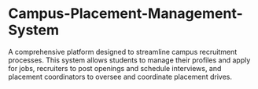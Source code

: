 # Campus-Placement-Management-System
A comprehensive platform designed to streamline campus recruitment processes. This system allows students to manage their profiles and apply for jobs, recruiters to post openings and schedule interviews, and placement coordinators to oversee and coordinate placement drives.
